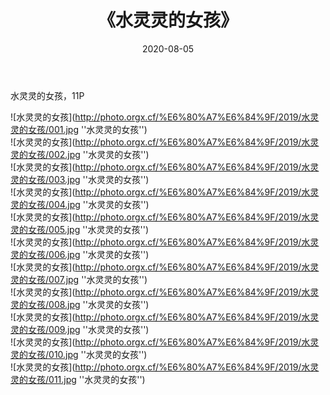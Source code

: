 ﻿---
layout: post
title: 《水灵灵的女孩》
date: 2020-08-05
img: http://photo.orgx.cf/%E6%80%A7%E6%84%9F/2019/水灵灵的女孩/000.jpg
tags: [美女,性感,泳衣]
---

水灵灵的女孩，11P

![水灵灵的女孩](http://photo.orgx.cf/%E6%80%A7%E6%84%9F/2019/水灵灵的女孩/001.jpg ''水灵灵的女孩'')<br>
![水灵灵的女孩](http://photo.orgx.cf/%E6%80%A7%E6%84%9F/2019/水灵灵的女孩/002.jpg ''水灵灵的女孩'')<br>
![水灵灵的女孩](http://photo.orgx.cf/%E6%80%A7%E6%84%9F/2019/水灵灵的女孩/003.jpg ''水灵灵的女孩'')<br>
![水灵灵的女孩](http://photo.orgx.cf/%E6%80%A7%E6%84%9F/2019/水灵灵的女孩/004.jpg ''水灵灵的女孩'')<br>
![水灵灵的女孩](http://photo.orgx.cf/%E6%80%A7%E6%84%9F/2019/水灵灵的女孩/005.jpg ''水灵灵的女孩'')<br>
![水灵灵的女孩](http://photo.orgx.cf/%E6%80%A7%E6%84%9F/2019/水灵灵的女孩/006.jpg ''水灵灵的女孩'')<br>
![水灵灵的女孩](http://photo.orgx.cf/%E6%80%A7%E6%84%9F/2019/水灵灵的女孩/007.jpg ''水灵灵的女孩'')<br>
![水灵灵的女孩](http://photo.orgx.cf/%E6%80%A7%E6%84%9F/2019/水灵灵的女孩/008.jpg ''水灵灵的女孩'')<br>
![水灵灵的女孩](http://photo.orgx.cf/%E6%80%A7%E6%84%9F/2019/水灵灵的女孩/009.jpg ''水灵灵的女孩'')<br>
![水灵灵的女孩](http://photo.orgx.cf/%E6%80%A7%E6%84%9F/2019/水灵灵的女孩/010.jpg ''水灵灵的女孩'')<br>
![水灵灵的女孩](http://photo.orgx.cf/%E6%80%A7%E6%84%9F/2019/水灵灵的女孩/011.jpg ''水灵灵的女孩'')<br>
